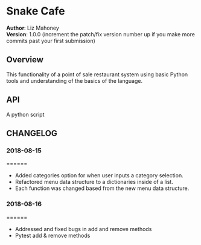 # Snake Cafe

**Author**: Liz Mahoney                                                   
**Version**: 1.0.0 (increment the patch/fix version number up if you make more commits past your first submission)

## Overview
<!-- Provide a high level overview of what this application is and why you are building it, beyond the fact that it's an assignment for a Code Fellows 401 class. (i.e. What's your problem domain?) -->
This functionality of a point of sale restaurant system using basic Python tools and understanding of the basics of the language.


## API
 A python script


## CHANGELOG

### 2018-08-15 
======

- Added categories option for when user inputs a category selection.
- Refactored menu data structure to a dictionaries inside of a list.
- Each function was changed based from the new menu data structure.


### 2018-08-16 
======
- Addressed and fixed bugs in add and remove methods
- Pytest add & remove methods